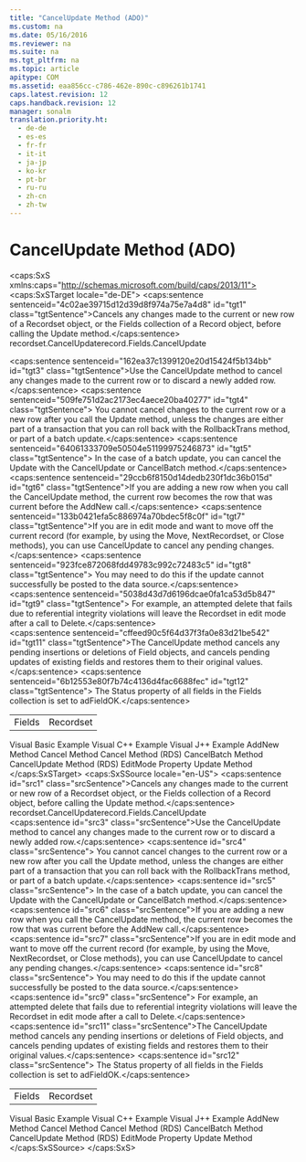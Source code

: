 ```yaml
---
title: "CancelUpdate Method (ADO)"
ms.custom: na
ms.date: 05/16/2016
ms.reviewer: na
ms.suite: na
ms.tgt_pltfrm: na
ms.topic: article
apitype: COM
ms.assetid: eaa856cc-c786-462e-890c-c896261b1741
caps.latest.revision: 12
caps.handback.revision: 12
manager: sonalm
translation.priority.ht: 
  - de-de
  - es-es
  - fr-fr
  - it-it
  - ja-jp
  - ko-kr
  - pt-br
  - ru-ru
  - zh-cn
  - zh-tw
---
```

# CancelUpdate Method (ADO)
<?xml version="1.0" encoding="utf-8"?>
<caps:SxS xmlns:caps="http://schemas.microsoft.com/build/caps/2013/11">
  <caps:SxSTarget locale="de-DE">
    <developerReferenceWithSyntaxDocument xsi:schemaLocation="http://ddue.schemas.microsoft.com/authoring/2003/5 http://dduestorage.blob.core.windows.net/ddueschema/developer.xsd" xmlns="http://ddue.schemas.microsoft.com/authoring/2003/5" xmlns:xlink="http://www.w3.org/1999/xlink" xmlns:xsi="http://www.w3.org/2001/XMLSchema-instance">
      <introduction>
        <para>
          <caps:sentence sentenceid="4c02ae39715d12d39d8f974a75e7a4d8" id="tgt1" class="tgtSentence">Cancels any changes made to the current or new row of a <legacyLink xlink:href="ede1415f-c3df-4cc5-a05b-2576b2b84b60">Recordset</legacyLink> object, or the <legacyLink xlink:href="7c371474-b88f-4730-afa5-44163a0488d5">Fields</legacyLink> collection of a <legacyLink xlink:href="db83ed2c-a8e3-460c-8682-64667e4d5d01">Record</legacyLink> object, before calling the <legacyLink xlink:href="6b2a9c31-1a7e-40db-8a53-30720d0f6cc1">Update</legacyLink> method.</caps:sentence>
        </para>
      </introduction>
      <syntaxSection>
        <legacySyntax>
          <parameterReference>recordset</parameterReference>.<legacyBold>CancelUpdate</legacyBold><parameterReference>record.Fields</parameterReference>.<legacyBold>CancelUpdate</legacyBold></legacySyntax>
      </syntaxSection>
      <languageReferenceRemarks>
        <content></content>
        <sections>
          <section>
            <title>
              <caps:sentence sentenceid="c1e71ce69bff36c1582c5f180ea9a4ff" id="tgt2" class="tgtSentence">Recordset</caps:sentence>
            </title>
            <content>
              <para>
                <caps:sentence sentenceid="162ea37c1399120e20d15424f5b134bb" id="tgt3" class="tgtSentence">Use the <unmanagedCodeEntityReference>CancelUpdate</unmanagedCodeEntityReference> method to cancel any changes made to the current row or to discard a newly added row.</caps:sentence>
                <caps:sentence sentenceid="509fe751d2ac2173ec4aece20ba40277" id="tgt4" class="tgtSentence"> You cannot cancel changes to the current row or a new row after you call the <unmanagedCodeEntityReference>Update</unmanagedCodeEntityReference> method, unless the changes are either part of a transaction that you can roll back with the <legacyLink xlink:href="d4683472-4120-4236-8640-fa9ae289e23e">RollbackTrans</legacyLink> method, or part of a batch update.</caps:sentence>
                <caps:sentence sentenceid="64061333709e50504e51199975246873" id="tgt5" class="tgtSentence"> In the case of a batch update, you can cancel the <unmanagedCodeEntityReference>Update</unmanagedCodeEntityReference> with the <unmanagedCodeEntityReference>CancelUpdate</unmanagedCodeEntityReference> or <legacyLink xlink:href="dbdc2574-e44e-4d95-b03d-4a5d9e9adf3c">CancelBatch</legacyLink> method.</caps:sentence>
              </para>
              <para>
                <caps:sentence sentenceid="29ccb6f8150d14dedb230f1dc36b015d" id="tgt6" class="tgtSentence">If you are adding a new row when you call the <unmanagedCodeEntityReference>CancelUpdate</unmanagedCodeEntityReference> method, the current row becomes the row that was current before the <legacyLink xlink:href="a9f54be9-5763-45d0-a6eb-09981b03bc08">AddNew</legacyLink> call.</caps:sentence>
              </para>
              <para>
                <caps:sentence sentenceid="133b0421efa5c886974a70bdec5f8c0f" id="tgt7" class="tgtSentence">If you are in edit mode and want to move off the current record (for example, by using the <legacyLink xlink:href="13fe9381-d00b-4f4a-9162-83c3f21b3837">Move</legacyLink>, <legacyLink xlink:href="ab1fa449-a695-4987-b1ee-bc68f89418dd">NextRecordset</legacyLink>, or <legacyLink xlink:href="3cdf27d1-a180-4cff-8e42-95dec5fb1b55">Close</legacyLink> methods), you can use <unmanagedCodeEntityReference>CancelUpdate</unmanagedCodeEntityReference> to cancel any pending changes.</caps:sentence>
                <caps:sentence sentenceid="923fce872068fdd49783c992c72483c5" id="tgt8" class="tgtSentence"> You may need to do this if the update cannot successfully be posted to the data source.</caps:sentence>
                <caps:sentence sentenceid="5038d43d7d6196dcae0fa1ca53d5b847" id="tgt9" class="tgtSentence"> For example, an attempted delete that fails due to referential integrity violations will leave the <unmanagedCodeEntityReference>Recordset</unmanagedCodeEntityReference> in edit mode after a call to <legacyLink xlink:href="1eb9209c-602c-4507-b0c2-6527a599b67d">Delete</legacyLink>.</caps:sentence>
              </para>
            </content>
          </section>
          <section>
            <title>
              <caps:sentence sentenceid="de17f0f24b49f8364187891f8550ffbb" id="tgt10" class="tgtSentence">Record</caps:sentence>
            </title>
            <content>
              <para>
                <caps:sentence sentenceid="cffeed90c5f64d37f3fa0e83d21be542" id="tgt11" class="tgtSentence">The <unmanagedCodeEntityReference>CancelUpdate</unmanagedCodeEntityReference> method cancels any pending insertions or deletions of <legacyLink xlink:href="b10a72fc-3c4b-4186-a70b-993dc9f7a092">Field</legacyLink> objects, and cancels pending updates of existing fields and restores them to their original values.</caps:sentence>
                <caps:sentence sentenceid="6b12553e80f7b74c4136d4fac6688fec" id="tgt12" class="tgtSentence"> The <legacyLink xlink:href="41d70d89-880f-4850-9d17-19d9790cc8eb">Status</legacyLink> property of all fields in the <unmanagedCodeEntityReference>Fields</unmanagedCodeEntityReference> collection is set to <legacyBold>adFieldOK</legacyBold>.</caps:sentence>
              </para>
            </content>
          </section>
        </sections>
      </languageReferenceRemarks>
      <section>
        <title>
          <caps:sentence sentenceid="2f342d3be839cc5b67ae0de7d404b8e6" id="tgt13" class="tgtSentence">Applies To</caps:sentence>
        </title>
        <content>
          <table>
            <tbody>
              <tr>
                <TD>
                  <para>
                    <link xlink:href="7c371474-b88f-4730-afa5-44163a0488d5">Fields</link>
                  </para>
                </TD>
                <TD>
                  <para>
                    <link xlink:href="ede1415f-c3df-4cc5-a05b-2576b2b84b60">Recordset</link>
                  </para>
                </TD>
              </tr>
            </tbody>
          </table>
        </content>
      </section>
      <relatedTopics>
        <link xlink:href="55bedd08-7440-4da4-b854-4ac9ef2fdedb">Visual Basic Example</link>
        <link xlink:href="cc59d23a-2f38-42f9-8b65-ed89009e87ec">Visual C++ Example</link>
        <link xlink:href="f93099ae-797d-4f0d-ac28-81405b2892e1">Visual J++ Example</link>
        <link xlink:href="a9f54be9-5763-45d0-a6eb-09981b03bc08">AddNew Method</link>
        <link xlink:href="e0db4e15-6787-41e2-8f13-9e9b524d620a">Cancel Method</link>
        <link xlink:href="560b5b3d-fba9-4275-8920-9c3e186134f7">Cancel Method (RDS)</link>
        <link xlink:href="dbdc2574-e44e-4d95-b03d-4a5d9e9adf3c">CancelBatch Method</link>
        <link xlink:href="76d8a6e9-bc6c-4ea0-8e7a-2bae5ed06650">CancelUpdate Method (RDS)</link>
        <link xlink:href="a1b04bb2-8c8b-47f9-8477-bfd0368b6f68">EditMode Property</link>
        <link xlink:href="6b2a9c31-1a7e-40db-8a53-30720d0f6cc1">Update Method</link>
      </relatedTopics>
    </developerReferenceWithSyntaxDocument>
  </caps:SxSTarget>
  <caps:SxSSource locale="en-US">
    <developerReferenceWithSyntaxDocument xsi:schemaLocation="http://ddue.schemas.microsoft.com/authoring/2003/5 http://dduestorage.blob.core.windows.net/ddueschema/developer.xsd" xmlns="http://ddue.schemas.microsoft.com/authoring/2003/5" xmlns:xlink="http://www.w3.org/1999/xlink" xmlns:xsi="http://www.w3.org/2001/XMLSchema-instance">
      <introduction>
        <para>
          <caps:sentence id="src1" class="srcSentence">Cancels any changes made to the current or new row of a <legacyLink xlink:href="ede1415f-c3df-4cc5-a05b-2576b2b84b60">Recordset</legacyLink> object, or the <legacyLink xlink:href="7c371474-b88f-4730-afa5-44163a0488d5">Fields</legacyLink> collection of a <legacyLink xlink:href="db83ed2c-a8e3-460c-8682-64667e4d5d01">Record</legacyLink> object, before calling the <legacyLink xlink:href="6b2a9c31-1a7e-40db-8a53-30720d0f6cc1">Update</legacyLink> method.</caps:sentence>
        </para>
      </introduction>
      <syntaxSection>
        <legacySyntax>
          <parameterReference>recordset</parameterReference>.<legacyBold>CancelUpdate</legacyBold><parameterReference>record.Fields</parameterReference>.<legacyBold>CancelUpdate</legacyBold></legacySyntax>
      </syntaxSection>
      <languageReferenceRemarks>
        <content></content>
        <sections>
          <section>
            <title>
              <caps:sentence id="src2" class="srcSentence">Recordset</caps:sentence>
            </title>
            <content>
              <para>
                <caps:sentence id="src3" class="srcSentence">Use the <unmanagedCodeEntityReference>CancelUpdate</unmanagedCodeEntityReference> method to cancel any changes made to the current row or to discard a newly added row.</caps:sentence>
                <caps:sentence id="src4" class="srcSentence"> You cannot cancel changes to the current row or a new row after you call the <unmanagedCodeEntityReference>Update</unmanagedCodeEntityReference> method, unless the changes are either part of a transaction that you can roll back with the <legacyLink xlink:href="d4683472-4120-4236-8640-fa9ae289e23e">RollbackTrans</legacyLink> method, or part of a batch update.</caps:sentence>
                <caps:sentence id="src5" class="srcSentence"> In the case of a batch update, you can cancel the <unmanagedCodeEntityReference>Update</unmanagedCodeEntityReference> with the <unmanagedCodeEntityReference>CancelUpdate</unmanagedCodeEntityReference> or <legacyLink xlink:href="dbdc2574-e44e-4d95-b03d-4a5d9e9adf3c">CancelBatch</legacyLink> method.</caps:sentence>
              </para>
              <para>
                <caps:sentence id="src6" class="srcSentence">If you are adding a new row when you call the <unmanagedCodeEntityReference>CancelUpdate</unmanagedCodeEntityReference> method, the current row becomes the row that was current before the <legacyLink xlink:href="a9f54be9-5763-45d0-a6eb-09981b03bc08">AddNew</legacyLink> call.</caps:sentence>
              </para>
              <para>
                <caps:sentence id="src7" class="srcSentence">If you are in edit mode and want to move off the current record (for example, by using the <legacyLink xlink:href="13fe9381-d00b-4f4a-9162-83c3f21b3837">Move</legacyLink>, <legacyLink xlink:href="ab1fa449-a695-4987-b1ee-bc68f89418dd">NextRecordset</legacyLink>, or <legacyLink xlink:href="3cdf27d1-a180-4cff-8e42-95dec5fb1b55">Close</legacyLink> methods), you can use <unmanagedCodeEntityReference>CancelUpdate</unmanagedCodeEntityReference> to cancel any pending changes.</caps:sentence>
                <caps:sentence id="src8" class="srcSentence"> You may need to do this if the update cannot successfully be posted to the data source.</caps:sentence>
                <caps:sentence id="src9" class="srcSentence"> For example, an attempted delete that fails due to referential integrity violations will leave the <unmanagedCodeEntityReference>Recordset</unmanagedCodeEntityReference> in edit mode after a call to <legacyLink xlink:href="1eb9209c-602c-4507-b0c2-6527a599b67d">Delete</legacyLink>.</caps:sentence>
              </para>
            </content>
          </section>
          <section>
            <title>
              <caps:sentence id="src10" class="srcSentence">Record</caps:sentence>
            </title>
            <content>
              <para>
                <caps:sentence id="src11" class="srcSentence">The <unmanagedCodeEntityReference>CancelUpdate</unmanagedCodeEntityReference> method cancels any pending insertions or deletions of <legacyLink xlink:href="b10a72fc-3c4b-4186-a70b-993dc9f7a092">Field</legacyLink> objects, and cancels pending updates of existing fields and restores them to their original values.</caps:sentence>
                <caps:sentence id="src12" class="srcSentence"> The <legacyLink xlink:href="41d70d89-880f-4850-9d17-19d9790cc8eb">Status</legacyLink> property of all fields in the <unmanagedCodeEntityReference>Fields</unmanagedCodeEntityReference> collection is set to <legacyBold>adFieldOK</legacyBold>.</caps:sentence>
              </para>
            </content>
          </section>
        </sections>
      </languageReferenceRemarks>
      <section>
        <title>
          <caps:sentence id="src13" class="srcSentence">Applies To</caps:sentence>
        </title>
        <content>
          <table>
            <tbody>
              <tr>
                <TD>
                  <para>
                    <link xlink:href="7c371474-b88f-4730-afa5-44163a0488d5">Fields</link>
                  </para>
                </TD>
                <TD>
                  <para>
                    <link xlink:href="ede1415f-c3df-4cc5-a05b-2576b2b84b60">Recordset</link>
                  </para>
                </TD>
              </tr>
            </tbody>
          </table>
        </content>
      </section>
      <relatedTopics>
        <link xlink:href="55bedd08-7440-4da4-b854-4ac9ef2fdedb">Visual Basic Example</link>
        <link xlink:href="cc59d23a-2f38-42f9-8b65-ed89009e87ec">Visual C++ Example</link>
        <link xlink:href="f93099ae-797d-4f0d-ac28-81405b2892e1">Visual J++ Example</link>
        <link xlink:href="a9f54be9-5763-45d0-a6eb-09981b03bc08">AddNew Method</link>
        <link xlink:href="e0db4e15-6787-41e2-8f13-9e9b524d620a">Cancel Method</link>
        <link xlink:href="560b5b3d-fba9-4275-8920-9c3e186134f7">Cancel Method (RDS)</link>
        <link xlink:href="dbdc2574-e44e-4d95-b03d-4a5d9e9adf3c">CancelBatch Method</link>
        <link xlink:href="76d8a6e9-bc6c-4ea0-8e7a-2bae5ed06650">CancelUpdate Method (RDS)</link>
        <link xlink:href="a1b04bb2-8c8b-47f9-8477-bfd0368b6f68">EditMode Property</link>
        <link xlink:href="6b2a9c31-1a7e-40db-8a53-30720d0f6cc1">Update Method</link>
      </relatedTopics>
    </developerReferenceWithSyntaxDocument>
  </caps:SxSSource>
</caps:SxS>